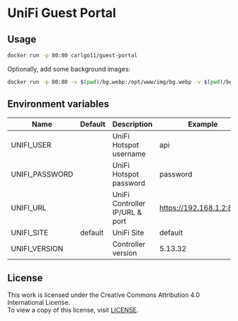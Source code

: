 # UniFi Guest Portal

## Usage

```BASH
docker run -p 80:80 carlgo11/guest-portal
```

Optionally, add some background images:

```BASH
docker run -p 80:80 -v $(pwd)/bg.webp:/opt/www/img/bg.webp -v $(pwd)/bg.jpg:/opt/www/img/bg.jpg carlgo11/guest-portal
```

## Environment variables

|Name|Default|Description|Example|
|----|-------|-----------|-------|
|UNIFI_USER| |UniFi Hotspot username|api
|UNIFI_PASSWORD| |UniFi Hotspot password|password
|UNIFI_URL| |UniFi Controller IP/URL & port|https://192.168.1.2:8443
|UNIFI_SITE|default|UniFi Site|default
|UNIFI_VERSION| |Controller version|5.13.32

## License

This work is licensed under the Creative Commons Attribution 4.0 International License.  
To view a copy of this license, visit [LICENSE](LICENSE).
